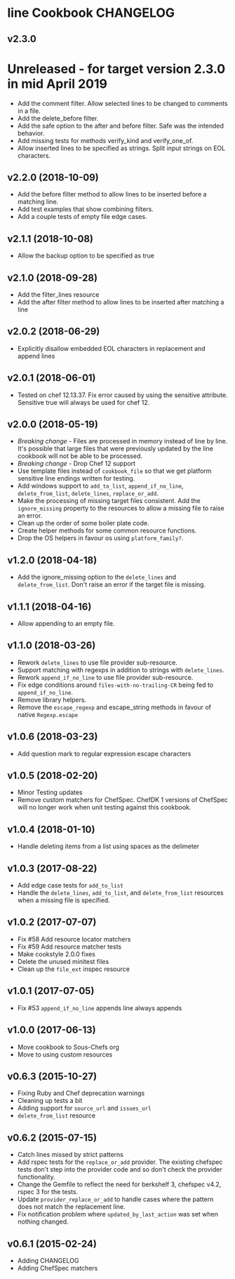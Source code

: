 # line Cookbook CHANGELOG


## v2.3.0
# Unreleased - for target version 2.3.0 in mid April 2019
- Add the comment filter. 
Allow selected lines to be changed to comments in a file.
- Add the delete_before filter.
- Add the safe option to the after and before filter. 
Safe was the intended behavior.
- Add missing tests for methods verify_kind and verify_one_of.
- Allow inserted lines to be specified as strings. Split input strings on EOL characters.


## v2.2.0 (2018-10-09)
- Add the before filter method to allow lines to be inserted before a matching line.
- Add test examples that show combining filters.
- Add a couple tests of empty file edge cases.

## v2.1.1 (2018-10-08)
- Allow the backup option to be specified as true

## v2.1.0 (2018-09-28)
- Add the filter_lines resource
- Add the after filter method to allow lines to be inserted after matching a line

## v2.0.2 (2018-06-29)
- Explicitly disallow embedded EOL characters in replacement and append lines

## v2.0.1 (2018-06-01)
- Tested on chef 12.13.37.  Fix error caused by using the sensitive attribute.  Sensitive true will always be used for chef 12.

## v2.0.0 (2018-05-19)
- _Breaking change_ - Files are processed in memory instead of line by line. It's possible that large files that were previously updated by the line cookbook will not be able to be processed.
- _Breaking change_ - Drop Chef 12 support
- Use template files instead of `cookbook_file` so that we get platform sensitive line endings written for testing.
- Add windows support to `add_to_list`, `append_if_no_line`, `delete_from_list`, `delete_lines`, `replace_or_add`.
- Make the processing of missing target files consistent. Add the `ignore_missing` property to the resources to allow a missing file to raise an error.
- Clean up the order of some boiler plate code.
- Create helper methods for some common resource functions.
- Drop the OS helpers in favour os using `platform_family?`.

## v1.2.0 (2018-04-18)
- Add the ignore_missing option to the `delete_lines` and `delete_from_list`. Don't raise an error if the target file is missing.

## v1.1.1 (2018-04-16)
- Allow appending to an empty file.

## v1.1.0 (2018-03-26)
- Rework `delete_lines` to use file provider sub-resource.
- Support matching with regexps in addition to strings with `delete_lines`.
- Rework `append_if_no_line` to use file provider sub-resource.
- Fix edge conditions around `files-with-no-trailing-CR` being fed to `append_if_no_line`.
- Remove library helpers.
- Remove the `escape_regexp` and escape_string methods in favour of native `Regexp.escape`

## v1.0.6 (2018-03-23)
- Add question mark to regular expression escape characters

## v1.0.5 (2018-02-20)
- Minor Testing updates
- Remove custom matchers for ChefSpec. ChefDK 1 versions of ChefSpec will no longer work when unit testing against this cookbook.

## v1.0.4 (2018-01-10)
- Handle deleting items from a list using spaces as the delimeter

## v1.0.3 (2017-08-22)
- Add edge case tests for `add_to_list`
- Handle the `delete_lines`, `add_to_list`, and `delete_from_list` resources when a missing file is specified.

## v1.0.2 (2017-07-07)
- Fix #58 Add resource locator matchers
- Fix #59 Add resource matcher tests
- Make cookstyle 2.0.0 fixes
- Delete the unused minitest files
- Clean up the `file_ext` inspec resource

## v1.0.1 (2017-07-05)
- Fix #53 `append_if_no_line` appends line always appends

## v1.0.0 (2017-06-13)
- Move cookbook to Sous-Chefs org
- Move to using custom resources

## v0.6.3 (2015-10-27)
- Fixing Ruby and Chef deprecation warnings
- Cleaning up tests a bit
- Adding support for `source_url` and `issues_url`
- `delete_from_list` resource

## v0.6.2 (2015-07-15)
- Catch lines missed by strict patterns
- Add rspec tests for the `replace_or_add` provider. The existing chefspec tests don't step into the provider code and so don't check the provider functionality.
- Change the Gemfile to reflect the need for berkshelf 3, chefspec v4.2, rspec 3 for the tests.
- Update `provider_replace_or_add` to handle cases where the pattern does not match the replacement line.
- Fix notification problem where `updated_by_last_action` was set when nothing changed.

## v0.6.1 (2015-02-24)
- Adding CHANGELOG
- Adding ChefSpec matchers
